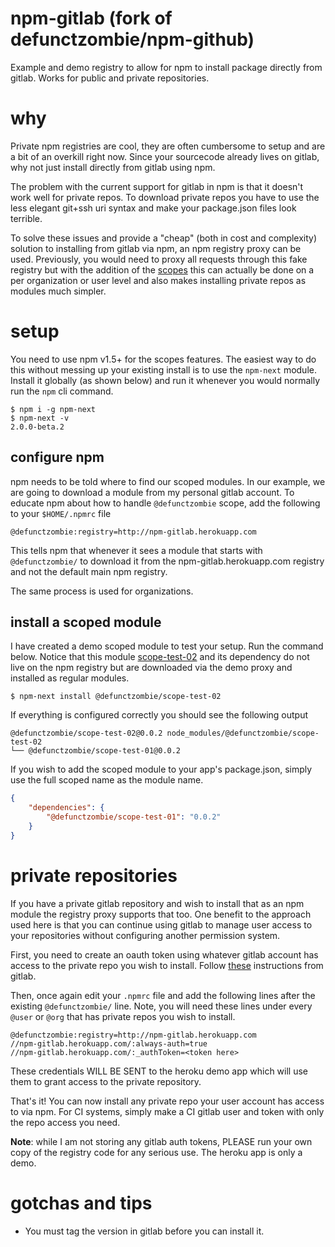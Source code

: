 # npm-gitlab (fork of defunctzombie/npm-github)

Example and demo registry to allow for npm to install package directly from gitlab. Works for public and private repositories.

# why

Private npm registries are cool, they are often cumbersome to setup and are a bit of an overkill right now. Since your sourcecode already lives on gitlab, why not just install directly from gitlab using npm.

The problem with the current support for gitlab in npm is that it doesn't work well for private repos. To download private repos you have to use the less elegant git+ssh uri syntax and make your package.json files look terrible.

To solve these issues and provide a "cheap" (both in cost and complexity) solution to installing from gitlab via npm, an npm registry proxy can be used. Previously, you would need to proxy all requests through this fake registry but with the addition of the [scopes](http://blog.nodejitsu.com/a-summary-of-scoped-modules-in-npm/) this can actually be done on a per organization or user level and also makes installing private repos as modules much simpler.

# setup

You need to use npm v1.5+ for the scopes features. The easiest way to do this without messing up your existing install is to use the `npm-next` module. Install it globally (as shown below) and run it whenever you would normally run the `npm` cli command.

```
$ npm i -g npm-next
$ npm-next -v
2.0.0-beta.2
```

## configure npm

npm needs to be told where to find our scoped modules. In our example, we are going to download a module from my personal gitlab account. To educate npm about how to handle `@defunctzombie` scope, add the following to your `$HOME/.npmrc` file

```
@defunctzombie:registry=http://npm-gitlab.herokuapp.com
```

This tells npm that whenever it sees a module that starts with `@defunctzombie/` to download it from the npm-gitlab.herokuapp.com registry and not the default main npm registry.

The same process is used for organizations.

## install a scoped module

I have created a demo scoped module to test your setup. Run the command below. Notice that this module [scope-test-02](https://gitlab.com/defunctzombie/scope-test-02) and its dependency do not live on the npm registry but are downloaded via the demo proxy and installed as regular modules.

```
$ npm-next install @defunctzombie/scope-test-02
```

If everything is configured correctly you should see the following output

```
@defunctzombie/scope-test-02@0.0.2 node_modules/@defunctzombie/scope-test-02
└── @defunctzombie/scope-test-01@0.0.2
```

If you wish to add the scoped module to your app's package.json, simply use the full scoped name as the module name.

```json
{
    "dependencies": {
        "@defunctzombie/scope-test-01": "0.0.2"
    }
}
```

# private repositories

If you have a private gitlab repository and wish to install that as an npm module the registry proxy supports that too. One benefit to the approach used here is that you can continue using gitlab to manage user access to your repositories without configuring another permission system.

First, you need to create an oauth token using whatever gitlab account has access to the private repo you wish to install. Follow [these](https://help.gitlab.com/articles/creating-an-access-token-for-command-line-use) instructions from gitlab.

Then, once again edit your `.npmrc` file and add the following lines after the existing `@defunctzombie/` line. Note, you will need these lines under every `@user` or `@org` that has private repos you wish to install.

```
@defunctzombie:registry=http://npm-gitlab.herokuapp.com
//npm-gitlab.herokuapp.com/:always-auth=true
//npm-gitlab.herokuapp.com/:_authToken=<token here>
```

These credentials WILL BE SENT to the heroku demo app which will use them to grant access to the private repository.

That's it! You can now install any private repo your user account has access to via npm. For CI systems, simply make a CI gitlab user and token with only the repo access you need.

**Note**: while I am not storing any gitlab auth tokens, PLEASE run your own copy of the registry code for any serious use. The heroku app is only a demo.

# gotchas and tips

* You must tag the version in gitlab before you can install it.

